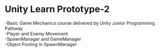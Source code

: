 # Unity Learn Prototype-2
-Basic Game Mechanics course delivered by Unity Junior Programming Pathway <br/>
-Player and Enemy Movement <br/>
-SpawnManager and GameManager <br/>
-Object Pooling in SpawnManager <br/>

